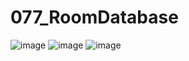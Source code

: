 # 077_RoomDatabase
![image](https://github.com/HamamPriyatmoko/077_RoomDatabase/assets/115150198/cf4a552b-5341-4529-b6a4-617afd78ffbe)
![image](https://github.com/HamamPriyatmoko/077_RoomDatabase/assets/115150198/14c97997-3606-40e1-b390-847248ced94c)
![image](https://github.com/HamamPriyatmoko/077_RoomDatabase/assets/115150198/078199d5-8b3d-4d4a-a6b1-950cbad5c62f)

